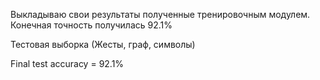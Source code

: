Выкладываю свои результаты полученные тренировочным модулем. Конечная точность получилась 92.1%

Тестовая выборка (Жесты, граф, символы)

Final test accuracy = 92.1%

